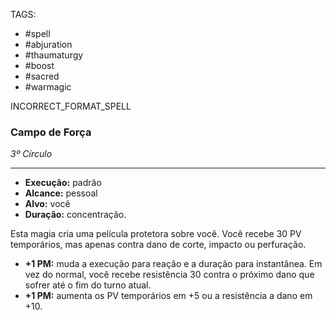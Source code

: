 TAGS:
- #spell
- #abjuration
- #thaumaturgy
- #boost
- #sacred
- #warmagic

INCORRECT_FORMAT_SPELL
### Campo de Força
*3º Círculo*
___
- **Execução:** padrão
- **Alcance:** pessoal
- **Alvo:** você
- **Duração:** concentração.

Esta magia cria uma película protetora sobre você. Você recebe 30 PV temporários, mas apenas contra dano de corte, impacto ou perfuração.

- **+1 PM:** muda a execução para reação e a duração para instantânea. Em vez do normal, você recebe resistência 30 contra o próximo dano que sofrer até o fim do turno atual.
- **+1 PM:** aumenta os PV temporários em +5 ou a resistência a dano em +10.
